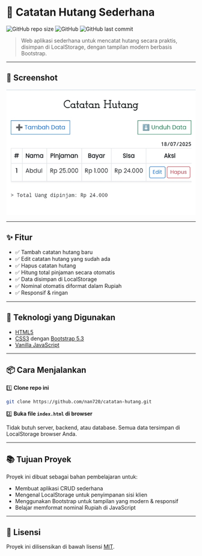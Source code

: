 # 📒 Catatan Hutang Sederhana

![GitHub repo size](https://img.shields.io/github/repo-size/nan720/catatan-hutang)
![GitHub](https://img.shields.io/github/license/nan720/catatan-hutang)
![GitHub last commit](https://img.shields.io/github/last-commit/nan720/catatan-hutang)

> Web aplikasi sederhana untuk mencatat hutang secara praktis, disimpan di LocalStorage, dengan tampilan modern berbasis Bootstrap.

---

## 📸 Screenshot

![Screenshot](1000040966.png)

---

## ✨ Fitur

* ✅ Tambah catatan hutang baru
* ✅ Edit catatan hutang yang sudah ada
* ✅ Hapus catatan hutang
* ✅ Hitung total pinjaman secara otomatis
* ✅ Data disimpan di LocalStorage
* ✅ Nominal otomatis diformat dalam Rupiah
* ✅ Responsif & ringan

---

## 🔗 Teknologi yang Digunakan

* [HTML5](https://developer.mozilla.org/en-US/docs/Web/HTML)
* [CSS3](https://developer.mozilla.org/en-US/docs/Web/CSS) dengan [Bootstrap 5.3](https://getbootstrap.com)
* [Vanilla JavaScript](https://developer.mozilla.org/en-US/docs/Web/JavaScript)

---

## 📦 Cara Menjalankan

1️⃣ **Clone repo ini**

```bash
git clone https://github.com/nan720/catatan-hutang.git
```

2️⃣ **Buka file `index.html` di browser**

Tidak butuh server, backend, atau database. Semua data tersimpan di LocalStorage browser Anda.

---

## 📚 Tujuan Proyek

Proyek ini dibuat sebagai bahan pembelajaran untuk:

* Membuat aplikasi CRUD sederhana
* Mengenal LocalStorage untuk penyimpanan sisi klien
* Menggunakan Bootstrap untuk tampilan yang modern & responsif
* Belajar memformat nominal Rupiah di JavaScript

---

## 🪪 Lisensi

Proyek ini dilisensikan di bawah lisensi [MIT](LICENSE).
